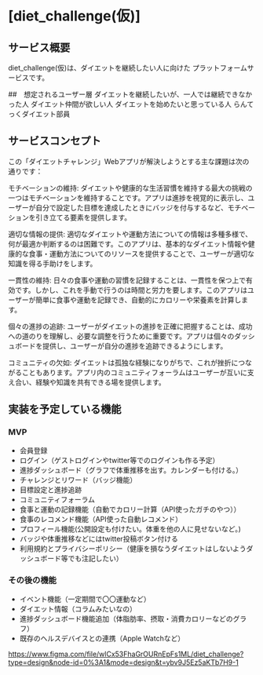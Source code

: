 # [diet_challenge(仮)]

## サービス概要
diet_challenge(仮)は、ダイエットを継続したい人に向けた
プラットフォームサービスです。

##　想定されるユーザー層
ダイエットを継続したいが、一人では継続できなかった人
ダイエット仲間が欲しい人
ダイエットを始めたいと思っている人
らんてっくダイエット部員

## サービスコンセプト
この「ダイエットチャレンジ」Webアプリが解決しようとする主な課題は次の通りです：

モチベーションの維持: ダイエットや健康的な生活習慣を維持する最大の挑戦の一つはモチベーションを維持することです。アプリは進捗を視覚的に表示し、ユーザーが自分で設定した目標を達成したときにバッジを付与するなど、モチベーションを引き立てる要素を提供します。

適切な情報の提供: 適切なダイエットや運動方法についての情報は多種多様で、何が最適か判断するのは困難です。このアプリは、基本的なダイエット情報や健康的な食事・運動方法についてのリソースを提供することで、ユーザーが適切な知識を得る手助けをします。

一貫性の維持: 日々の食事や運動の習慣を記録することは、一貫性を保つ上で有効です。しかし、これを手動で行うのは時間と労力を要します。このアプリはユーザーが簡単に食事や運動を記録でき、自動的にカロリーや栄養素を計算します。

個々の進捗の追跡: ユーザーがダイエットの進捗を正確に把握することは、成功への道のりを理解し、必要な調整を行うために重要です。アプリは個々のダッシュボードを提供し、ユーザーが自分の進捗を追跡できるようにします。

コミュニティの欠如: ダイエットは孤独な経験になりがちで、これが挫折につながることもあります。アプリ内のコミュニティフォーラムはユーザーが互いに支え合い、経験や知識を共有できる場を提供します。

## 実装を予定している機能
### MVP
* 会員登録
* ログイン（ゲストログインやtwitter等でのログインも作る予定）
* 進捗ダッシュボード（グラフで体重推移を出す。カレンダーも付ける。）
* チャレンジとリワード（バッジ機能）
* 目標設定と進捗追跡
* コミュニティフォーラム
* 食事と運動の記録機能（自動でカロリー計算（API使ったガチのやつ））
* 食事のレコメンド機能（API使った自動レコメンド）
* プロフィール機能(公開設定も付けたい。体重を他の人に見せないなど。)
* バッジや体重推移などにはtwitter投稿ボタン付ける
* 利用規約とプライバシーポリシー（健康を損なうダイエットはしないようダッシュボード等でも注記したい）

### その後の機能
* イベント機能（一定期間で〇〇運動など）
* ダイエット情報（コラムみたいなの）
* 進捗ダッシュボード機能追加（体脂肪率、摂取・消費カロリーなどのグラフ）
* 既存のヘルスデバイスとの連携（Apple Watchなど）

https://www.figma.com/file/wlCx53FhaGrOURnEpFs1ML/diet_challenge?type=design&node-id=0%3A1&mode=design&t=ybv9J5Ez5aKTb7H9-1 

